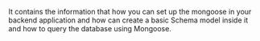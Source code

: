 It contains the information that how you can set up the mongoose in your backend application and how can create a basic Schema model inside it and how to query the database using Mongoose.
